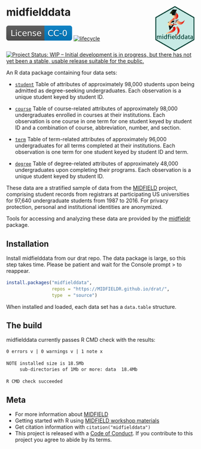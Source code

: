
# midfielddata <span class="border-wrap"><img src="man/figures/midfieldhex05.png" align="right" height="122" width="106" alt="logo.png"></span>

[![License](man/figures/License-CC-0-blue.svg)](https://creativecommons.org/publicdomain/zero/1.0/)
[![lifecycle](https://img.shields.io/badge/lifecycle-experimental-orange.svg)](https://www.tidyverse.org/lifecycle/#experimental)
[![Project Status: WIP – Initial development is in progress, but there
has not yet been a stable, usable release suitable for the
public.](https://www.repostatus.org/badges/latest/wip.svg)](https://www.repostatus.org/#wip)

An R data package containing four data sets:

-   [`student`](reference/student.html) Table of attributes of
    approximately 98,000 students upon being admitted as degree-seeking
    undergraduates. Each observation is a unique student keyed by
    student ID.

-   [`course`](reference/course.html) Table of course-related attributes
    of approximately 98,000 undergraduates enrolled in courses at their
    institutions. Each observation is one course in one term for one
    student keyed by student ID and a combination of course,
    abbreviation, number, and section.

-   [`term`](reference/term.html) Table of term-related attributes of
    approximately 96,000 undergraduates for all terms completed at their
    institutions. Each observation is one term for one student keyed by
    student ID and term.

-   [`degree`](reference/degree.html) Table of degree-related attributes
    of approximately 48,000 undergraduates upon completing their
    programs. Each observation is a unique student keyed by student ID.

These data are a stratified sample of data from the
[MIDFIELD](https://engineering.purdue.edu/MIDFIELD) project, comprising
student records from registrars at participating US universities for
97,640 undergraduate students from 1987 to 2016. For privacy protection,
personal and institutional identities are anonymized.

Tools for accessing and analyzing these data are provided by the
[midfieldr](https://midfieldr.github.io/midfieldr) package.

## Installation

Install midfielddata from our drat repo. The data package is large, so
this step takes time. Please be patient and wait for the Console prompt
\> to reappear.

``` r
install.packages("midfielddata", 
                 repos = "https://MIDFIELDR.github.io/drat/", 
                 type  = "source")
```

When installed and loaded, each data set has a `data.table` structure.

## The build

midfielddata currently passes R CMD check with the results:

    0 errors v | 0 warnings v | 1 note x

    NOTE installed size is 18.5Mb
         sub-directories of 1Mb or more: data  18.4Mb

    R CMD check succeeded  

## Meta

-   For more information about
    [MIDFIELD](https://engineering.purdue.edu/MIDFIELD)  
-   Getting started with R using [MIDFIELD workshop
    materials](https://midfieldr.github.io/2021-asee-workshop/)  
-   Get citation information with `citation("midfielddata")`
-   This project is released with a [Code of Conduct](CONDUCT.html). If
    you contribute to this project you agree to abide by its terms.
